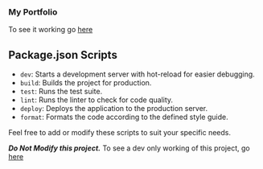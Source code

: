 ### My Portfolio

To see it working go [here](https://pritam-8cad9.web.app/)

## Package.json Scripts

- `dev`: Starts a development server with hot-reload for easier debugging.
- `build`: Builds the project for production.
- `test`: Runs the test suite.
- `lint`: Runs the linter to check for code quality.
- `deploy`: Deploys the application to the production server.
- `format`: Formats the code according to the defined style guide.

Feel free to add or modify these scripts to suit your specific needs.

**_Do Not Modify this project._**
To see a dev only working of this project, go [here](https://iamdagod-kira.github.io/portfolio/)
